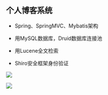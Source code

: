 ﻿个人博客系统
-------

* Spring、SpringMVC、Mybatis架构

* 用MySQL数据库，Druid数据库连接池

* 用Lucene全文检索

* Shiro安全框架身份验证

![](https://github.com/ssssffffd/new_blog/raw/master/blog1.png)


![](https://github.com/ssssffffd/new_blog/raw/master/blog2.png)